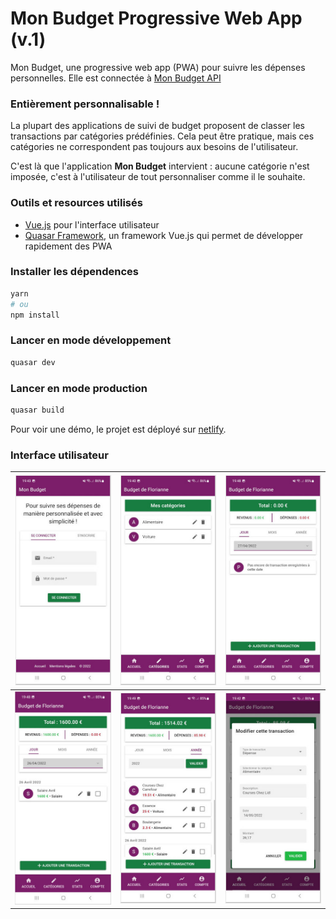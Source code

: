 # Mon Budget Progressive Web App (v.1)

Mon Budget, une progressive web app (PWA) pour suivre les dépenses personnelles. Elle est connectée à [Mon Budget API](https://github.com/cedric-charlesia/mon-budget-API)

### Entièrement personnalisable !

La plupart des applications de suivi de budget proposent de classer les transactions par catégories prédéfinies. Cela peut être pratique, mais ces catégories ne correspondent pas toujours aux besoins de l'utilisateur.

C'est là que l'application **Mon Budget** intervient : aucune catégorie n'est imposée, c'est à l'utilisateur de tout personnaliser comme il le souhaite.

### Outils et resources utilisés
* [Vue.js](https://vuejs.org/) pour l'interface utilisateur
* [Quasar Framework](https://quasar.dev/), un framework Vue.js qui permet de développer rapidement des PWA

### Installer les dépendences
```bash
yarn
# ou
npm install
```

### Lancer en mode développement
```bash
quasar dev
```

### Lancer en mode production
```bash
quasar build
```

Pour voir une démo, le projet est déployé sur [netlify](https://mon-budget.netlify.app/).

### Interface utilisateur

|![Mon Budget Homepage](/public/screenshots/mon-budget-01.jpg "Homepage")|![Categories](/public/screenshots/mon-budget-02.jpg "Categories")|![Daily transaction view](/public/screenshots/mon-budget-03.jpg "Daily transaction")|
|--|--|--|
|![Daily transaction view](/public/screenshots/mon-budget-04.jpg "Daily transaction")|![Yearly transaction view](/public/screenshots/mon-budget-05.jpg "Yearly view")|![User interface](/public/screenshots/mon-budget-06.jpg "Update a transaction")|
